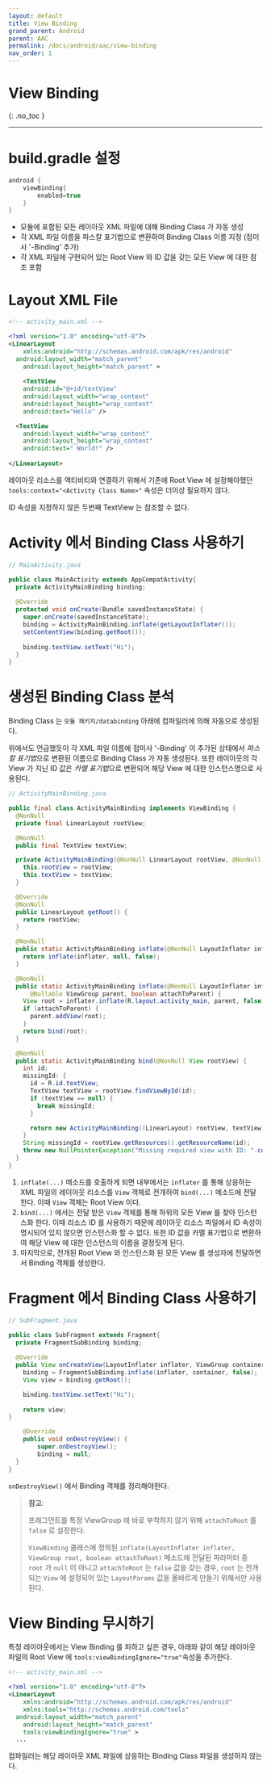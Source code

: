```yaml
---
layout: default
title: View Binding
grand_parent: Android
parent: AAC
permalink: /docs/android/aac/view-binding
nav_order: 1
---
```


# View Binding
{: .no_toc }

---

# build.gradle 설정

```groovy
android {
	viewBinding{
		enabled=true
	}
}
```

- 모듈에 포함된 모든 레이아웃 XML 파일에 대해 Binding Class 가 자동 생성
- 각 XML 파일 이름을 파스칼 표기법으로 변환하여 Binding Class 이름 지정 (접미사 '-Binding' 추가)
- 각 XML 파일에 구현되어 있는 Root View 와 ID 값을 갖는 모든 View 에 대한 참조 포함



# Layout XML File

```xml
<!-- activity_main.xml -->

<?xml version="1.0" encoding="utf-8"?>
<LinearLayout
	xmlns:android="http://schemas.android.com/apk/res/android"
  android:layout_width="match_parent"
	android:layout_height="match_parent" >
  
	<TextView
    android:id="@+id/textView"
    android:layout_width="wrap_content"
    android:layout_height="wrap_content"
    android:text="Hello" />

  <TextView
    android:layout_width="wrap_content"
    android:layout_height="wrap_content"
    android:text=" World!" />
  
</LinearLayout>
```

레이아웃 리소스를 액티비티와 연결하기 위해서 기존에 Root View 에 설정해야했던 `tools:context="<Activity Class Name>"` 속성은 더이상 필요하지 않다.

ID 속성을 지정하지 않은 두번째 TextView 는 참조할 수 없다.



# Activity 에서 Binding Class 사용하기

```java
// MainActivity.java

public class MainActivity extends AppCompatActivity{
  private ActivityMainBinding binding;
  
  @Override
  protected void onCreate(Bundle savedInstanceState) {
    super.onCreate(savedInstanceState);
    binding = ActivityMainBinding.inflate(getLayoutInflater());
    setContentView(binding.getRoot());
    
    binding.textView.setText("Hi");
  }
}
```



# 생성된 Binding Class 분석

Binding Class 는 `모듈 패키지/databinding` 아래에 컴파일러에 의해 자동으로 생성된다.

위에서도 언급했듯이 각 XML 파일 이름에 접미사 '-Binding' 이 추가된 상태에서 *파스칼 표기법*으로 변환된 이름으로 Binding Class 가 자동 생성된다. 또한 레이아웃의 각 View 가 지닌 ID 값은 *카멜 표기법*으로 변환되어 해당 View 에 대한 인스턴스명으로 사용된다.

```java
// ActivityMainBinding.java

public final class ActivityMainBinding implements ViewBinding {
  @NonNull
  private final LinearLayout rootView;

  @NonNull
  public final TextView textView;

  private ActivityMainBinding(@NonNull LinearLayout rootView, @NonNull TextView textView) {
    this.rootView = rootView;
    this.textView = textView;
  }

  @Override
  @NonNull
  public LinearLayout getRoot() {
    return rootView;
  }

  @NonNull
  public static ActivityMainBinding inflate(@NonNull LayoutInflater inflater) {
    return inflate(inflater, null, false);
  }

  @NonNull
  public static ActivityMainBinding inflate(@NonNull LayoutInflater inflater,
      @Nullable ViewGroup parent, boolean attachToParent) {
    View root = inflater.inflate(R.layout.activity_main, parent, false);
    if (attachToParent) {
      parent.addView(root);
    }
    return bind(root);
  }

  @NonNull
  public static ActivityMainBinding bind(@NonNull View rootView) {
    int id;
    missingId: {
      id = R.id.textView;
      TextView textView = rootView.findViewById(id);
      if (textView == null) {
        break missingId;
      }

      return new ActivityMainBinding((LinearLayout) rootView, textView);
    }
    String missingId = rootView.getResources().getResourceName(id);
    throw new NullPointerException("Missing required view with ID: ".concat(missingId));
  }
}

```

1. `inflate(...)` 메소드를 호출하게 되면 내부에서는 `inflater` 를 통해 상응하는 XML 파일의 레이아웃 리소스를 `View` 객체로 전개하여 `bind(...)` 메소드에 전달한다. 이때 `View` 객체는 Root View 이다.
2. `bind(...)` 에서는 전달 받은 `View` 객체를 통해 하위의 모든 View 를 찾아 인스턴스화 한다. 이때 리소스 ID 를 사용하기 때문에 레이아웃 리소스 파일에서 ID 속성이 명시되어 있지 않으면 인스턴스화 할 수 없다. 또한 ID 값을 카멜 표기법으로 변환하여 해당 View 에 대한 인스턴스의 이름을 결정짓게 된다.
3. 마지막으로, 전개된 Root View 와 인스턴스화 된 모든 View 를 생성자에 전달하면서 Binding 객체를 생성한다.



# Fragment 에서 Binding Class 사용하기

```java
// SubFragment.java

public class SubFragment extends Fragment{
  private FragmentSubBinding binding;
  
  @Override
  public View onCreateView(LayoutInflater inflater, ViewGroup container, Bundle savedInstanceState) {
    binding = FragmentSubBinding.inflate(inflater, container, false);
    View view = binding.getRoot();

    binding.textView.setText("Hi");
    
    return view;
}

	@Override
	public void onDestroyView() {
		super.onDestroyView();
		binding = null;
  }
}
```

`onDestroyView()` 에서 Binding 객체를 정리해야한다.

> **참고**: 
>
> 프래그먼트를 특정 ViewGroup 에 바로 부착하지 않기 위해 `attachToRoot` 를 `false` 로 설정한다.
>
> `ViewBinding` 클래스에 정의된 `inflate(LayoutInflater inflater, ViewGroup root, boolean attachToRoot)` 메소드에 전달된 파라미터 중 `root` 가 `null` 이 아니고 `attachToRoot` 는 `false` 값을 갖는 경우,  `root` 는 전개되는 `View` 에 설정되어 있는 `LayoutParams` 값을 올바르게 만들기 위해서만 사용된다.



# View Binding 무시하기

특정 레이아웃에서는 View Binding 를 피하고 싶은 경우, 아래와 같이 해당 레이아웃 파일의 Root View 에 `tools:viewBindingIgnore="true"`속성을 추가한다.

```xml
<!-- activity_main.xml -->

<?xml version="1.0" encoding="utf-8"?>
<LinearLayout
	xmlns:android="http://schemas.android.com/apk/res/android"
 	xmlns:tools="http://schemas.android.com/tools"
  android:layout_width="match_parent"
	android:layout_height="match_parent" 
	tools:viewBindingIgnore="true" >
  ...
```

컴파일러는 해당 레이아웃 XML 파일에 상응하는 Binding Class 파일을 생성하지 않는다.

